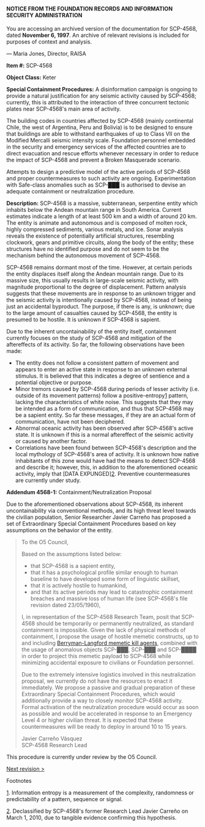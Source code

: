 #### NOTICE FROM THE FOUNDATION RECORDS AND INFORMATION SECURITY ADMINISTRATION

You are accessing an archived version of the documentation for SCP-4568, dated **November 6, 1997**. An archive of relevant revisions is included for purposes of context and analysis.

— Maria Jones, Director, RAISA

**Item #:** SCP-4568

**Object Class:** Keter

**Special Containment Procedures:** A disinformation campaign is ongoing to provide a natural justification for any seismic activity caused by SCP-4568; currently, this is attributed to the interaction of three concurrent tectonic plates near SCP-4568's main area of activity.

The building codes in countries affected by SCP-4568 (mainly continental Chile, the west of Argentina, Peru and Bolivia) is to be designed to ensure that buildings are able to withstand earthquakes of up to Class VII on the Modified Mercalli seismic intensity scale. Foundation personnel embedded in the security and emergency services of the affected countries are to direct evacuation and rescue efforts whenever necessary in order to reduce the impact of SCP-4568 and prevent a Broken Masquerade scenario.

Attempts to design a predictive model of the active periods of SCP-4568 and proper countermeasures to such activity are ongoing. Experimentation with Safe-class anomalies such as SCP-███ is authorised to devise an adequate containment or neutralization procedure.

**Description:** SCP-4568 is a massive, subterranean, serpentine entity which inhabits below the Andean mountain range in South America. Current estimates indicate a length of at least 500 km and a width of around 20 km. The entity is animate and autonomous and is composed of molten rock, highly compressed sediments, various metals, and ice. Sonar analysis reveals the existence of potentially artificial structures, resembling clockwork, gears and primitive circuits, along the body of the entity; these structures have no identified purpose and do not seem to be the mechanism behind the autonomous movement of SCP-4568.

SCP-4568 remains dormant most of the time. However, at certain periods the entity displaces itself along the Andean mountain range. Due to its massive size, this usually results in large-scale seismic activity, with magnitude proportional to the degree of displacement. Pattern analysis suggests that these movements are in response to an unknown trigger and the seismic activity is intentionally caused by SCP-4568, instead of being just an accidental byproduct. The purpose, if there is any, is unknown; due to the large amount of casualties caused by SCP-4568, the entity is presumed to be hostile. It is unknown if SCP-4568 is sapient.

Due to the inherent uncontainability of the entity itself, containment currently focuses on the study of SCP-4568 and mitigation of the aftereffects of its activity. So far, the following observations have been made:

*   The entity does not follow a consistent pattern of movement and appears to enter an active state in response to an unknown external stimulus. It is believed that this indicates a degree of sentience and a potential objective or purpose.
*   Minor tremors caused by SCP-4568 during periods of lesser activity (i.e. outside of its movement patterns) follow a positive-entropy[1](javascript:;) pattern, lacking the characteristics of white noise. This suggests that they may be intended as a form of communication, and thus that SCP-4568 may be a sapient entity. So far these messages, if they are an actual form of communication, have not been deciphered.
*   Abnormal oceanic activity has been observed after SCP-4568's active state. It is unknown if this is a normal aftereffect of the seismic activity or caused by another factor.
*   Correlations have been found between SCP-4568's description and the local mythology of SCP-4568's area of activity. It is unknown how native inhabitants of this zone would have had the means to detect SCP-4568 and describe it; however, this, in addition to the aforementioned oceanic activity, imply that \[DATA EXPUNGED\][2](javascript:;). Preventive countermeasures are currently under study.

**Addendum 4568-1:** Containment/Neutralization Proposal

Due to the aforementioned observations about SCP-4568, its inherent uncontainability via conventional methods, and its high threat level towards the civilian population, Senior Researcher Javier Carreño has proposed a set of Extraordinary Special Containment Procedures based on key assumptions on the behavior of the entity.

> To the O5 Council,  
>   
> Based on the assumptions listed below:
> 
> *   that SCP-4568 is a sapient entity,
> *   that it has a psychological profile similar enough to human baseline to have developed some form of linguistic skillset,
> *   that it is actively hostile to humankind,
> *   and that its active periods may lead to catastrophic containment breaches and massive loss of human life (see SCP-4568's file revision dated 23/05/1960),
> 
> I, in representation of the SCP-4568 Research Team, posit that SCP-4568 should be temporarily or permanently neutralized, as standard containment is impossible. Given the lack of physical methods of containment, I propose the usage of hostile memetic constructs, up to and including [Berryman-Langford memetic kill agents](/pedantique-s-proposal), combined with the usage of anomalous objects SCP-███, SCP-███ and SCP-████ in order to project this memetic payload to SCP-4568 while minimizing accidental exposure to civilians or Foundation personnel.  
>   
> Due to the extremely intensive logistics involved in this neutralization proposal, we currently do not have the resources to enact it immediately. We propose a passive and gradual preparation of these Extraordinary Special Containment Procedures, which would additionally provide a way to closely monitor SCP-4568 activity. Formal activation of the neutralization procedure would occur as soon as possible and would be accelerated in response to an Emergency Level 4 or higher civilian threat. It is expected that these countermeasures will be ready to deploy in around 10 to 15 years.  
>   
> Javier Carreño Vásquez  
> SCP-4568 Research Lead

This procedure is currently under review by the O5 Council.

[Next revision >](http://scp-wiki.wikidot.com/scp-4568/offset/1)

Footnotes

[1](javascript:;). Information entropy is a measurement of the complexity, randomness or predictability of a pattern, sequence or signal.

[2](javascript:;). Declassified by SCP-4568's former Research Lead Javier Carreño on March 1, 2010, due to tangible evidence confirming this hypothesis.